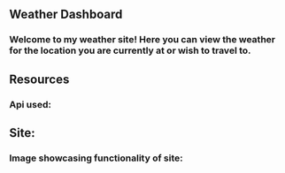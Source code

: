 ## Weather Dashboard

### Welcome to my weather site! Here you can view the weather for the location you are currently at or wish to travel to.

## Resources
### Api used:

## Site:
### Image showcasing functionality of site:
